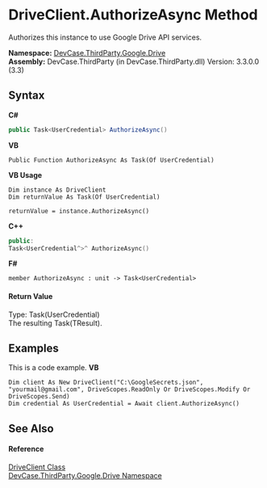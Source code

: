 # DriveClient.AuthorizeAsync Method 
 

Authorizes this instance to use Google Drive API services.

**Namespace:**&nbsp;<a href="N_DevCase_ThirdParty_Google_Drive">DevCase.ThirdParty.Google.Drive</a><br />**Assembly:**&nbsp;DevCase.ThirdParty (in DevCase.ThirdParty.dll) Version: 3.3.0.0 (3.3)

## Syntax

**C#**<br />
``` C#
public Task<UserCredential> AuthorizeAsync()
```

**VB**<br />
``` VB
Public Function AuthorizeAsync As Task(Of UserCredential)
```

**VB Usage**<br />
``` VB Usage
Dim instance As DriveClient
Dim returnValue As Task(Of UserCredential)

returnValue = instance.AuthorizeAsync()
```

**C++**<br />
``` C++
public:
Task<UserCredential^>^ AuthorizeAsync()
```

**F#**<br />
``` F#
member AuthorizeAsync : unit -> Task<UserCredential> 

```


#### Return Value
Type: Task(UserCredential)<br />The resulting Task(TResult).

## Examples
This is a code example. 
**VB**<br />
``` VB
Dim client As New DriveClient("C:\GoogleSecrets.json", "yourmail@gmail.com", DriveScopes.ReadOnly Or DriveScopes.Modify Or DriveScopes.Send)
Dim credential As UserCredential = Await client.AuthorizeAsync()
```


## See Also


#### Reference
<a href="T_DevCase_ThirdParty_Google_Drive_DriveClient">DriveClient Class</a><br /><a href="N_DevCase_ThirdParty_Google_Drive">DevCase.ThirdParty.Google.Drive Namespace</a><br />